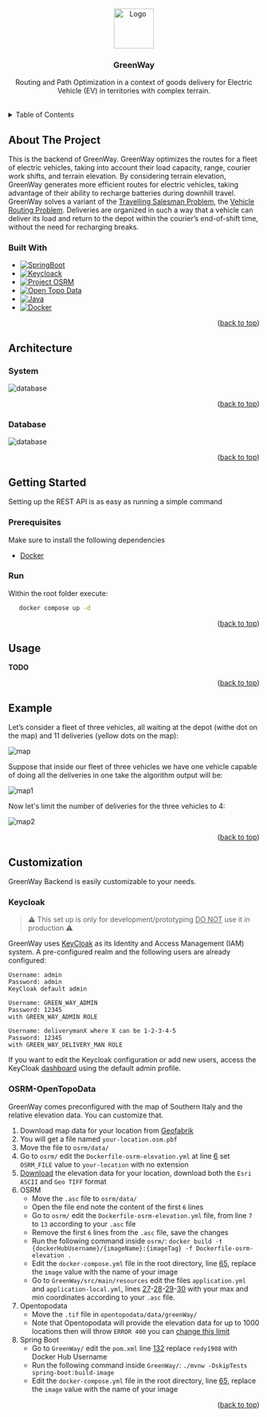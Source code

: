<a name="readme-top"></a>

<!-- PROJECT LOGO -->
<br />
<div style="text-align: center">
  <a href="https://github.com/Redy1908/GreenWay-Backend">
    <img src="images/logo.png" alt="Logo" width="80" height="80">
  </a>

  <h3 align="center">GreenWay</h3>

  <p align="center">
    Routing and Path Optimization in a context of goods delivery for Electric Vehicle (EV) in territories with complex terrain.  
  </p>
</div>

<br>

<details>
  <summary>Table of Contents</summary>
  <ol>
    <li>
      <a href="#about-the-project">About The Project</a>
      <ul>
        <li><a href="#built-with">Built With</a></li>
      </ul>
    </li>
    <li>
     <a href="#architecture">Architecture</a>
      <ul>
        <li><a href="#system">System</a></li>
        <li><a href="#database">Database</a></li>
      </ul>
    </li>
    <li>
      <a href="#getting-started">Getting Started</a>
      <ul>
        <li><a href="#prerequisites">Prerequisites</a></li>
        <li><a href="#run">Run</a></li>
      </ul>
    </li>
    <li><a href="#usage">Usage</a></li>
    <li><a href="#example">Example</a></li>
    <li>
     <a href="#customization">Customization</a>
      <ul>
        <li><a href="#keycloak">Keycloak</a></li>
        <li><a href="#OSRM-OpenTopoData">OSMR and Open Topo Data</a></li>
      </ul>
    </li>
  </ol>
</details>

<!-- ABOUT THE PROJECT -->
## About The Project

This is the backend of GreenWay. GreenWay optimizes the routes for a fleet of electric vehicles, taking into account their load capacity, range, courier work shifts, and terrain elevation. By considering terrain elevation, GreenWay generates more efficient routes for electric vehicles, taking advantage of their ability to recharge batteries during downhill travel. GreenWay solves a variant of the [Travelling Salesman Problem](https://en.wikipedia.org/wiki/Travelling_salesman_problem), the [Vehicle Routing Problem](https://en.wikipedia.org/wiki/Vehicle_routing_problem). Deliveries are organized in such a way that a vehicle can deliver its load and return to the depot within the courier’s end-of-shift time, without the need for recharging breaks.

### Built With

* [![SpringBoot][SpringBoot]][SpringBoot-url]
* [![Keycloack][Keycloack]][Keycloack-url]
* [![Project OSRM][ProjectOSRM]][ProjectOSRM-url]
* [![Open Topo Data][OpenTopoData]][OpenTopoData-url]
* [![Java][Java]][Java-url]
* [![Docker][Docker]][Docker-url]

<p align="right">(<a href="#readme-top">back to top</a>)</p>

<!-- Design -->
## Architecture

### System

<img src="images/System.png" alt="database">

<p align="right">(<a href="#readme-top">back to top</a>)</p>

### Database

<img src="images/GreenWayDB.png" alt="database">

<p align="right">(<a href="#readme-top">back to top</a>)</p>

<!-- GETTING STARTED -->
## Getting Started

Setting up the REST API is as easy as running a simple command

### Prerequisites

Make sure to install the following dependencies

* [Docker](https://docs.docker.com/desktop/)

### Run

Within the root folder execute:

```cmd
   docker compose up -d
```

<p align="right">(<a href="#readme-top">back to top</a>)</p>

<!-- USAGE EXAMPLES -->
## Usage

**TODO**

<p align="right">(<a href="#readme-top">back to top</a>)</p>

## Example

Let’s consider a fleet of three vehicles, all waiting at the depot (withe dot on the map) and 11 deliveries
(yellow dots on the map):

<img src="images/map.png" alt="map">

Suppose that inside our fleet of three vehicles we have one vehicle capable of doing all the deliveries in one take
the algorithm output will be:

<img src="images/map1.png" alt="map1">

Now let's limit the number of deliveries for the three vehicles to 4:

<img src="images/map3.png" alt="map2">

<p align="right">(<a href="#readme-top">back to top</a>)</p>


<!-- Customization -->
## Customization

GreenWay Backend is easily customizable to your needs.

### Keycloak

> :warning: This set up is only for development/prototyping <u>DO NOT</u> use it in production :warning:

GreenWay uses [KeyCloak](https://www.keycloak.org/) as its Identity and Access Management (IAM) system.
A pre-configured realm and the following users are already configured:

```
Username: admin
Password: admin
KeyCloak default admin
```
```
Username: GREEN_WAY_ADMIN
Password: 12345
with GREEN_WAY_ADMIN ROLE
```
```
Username: deliverymanX where X can be 1-2-3-4-5
Password: 12345
with GREEN_WAY_DELIVERY_MAN ROLE
```

If you want to edit the Keycloak configuration or add new users, access the
KeyCloak [dashboard](http://localhost:8090/) using the default admin profile.

### OSRM-OpenTopoData

GreenWay comes preconfigured with the map of Southern Italy and the relative elevation data. You can customize that.

1. Download map data for your location from [Geofabrik](https://www.geofabrik.de/)
2. You will get a file named `your-location.osm.pbf`
3. Move the file to `osrm/data/`
4. Go to `osrm/` edit the `Dockerfile-osrm-elevation.yml` at line [6][Github-url-1] set `OSRM_FILE` value to `your-location` with no extension
5. [Download](https://srtm.csi.cgiar.org/srtmdata/) the elevation data for your location, download both the `Esri ASCII` and `Geo TIFF` format
6. OSRM
   - Move the `.asc` file to `osrm/data/`
   - Open the file end note the content of the first `6` lines
   - Go to `osrm/` edit the `Dockerfile-osrm-elevation.yml` file, from line `7` to `13` according to your `.asc` file
   - Remove the first `6` lines from the  `.asc` file, save the changes
   - Run the following command inside `osrm/`: `docker build -t {dockerHubUsername}/{imageName}:{imageTag} -f Dockerfile-osrm-elevation .`
   - Edit the ```docker-compose.yml``` file in the root directory, line [65][Github-url-6], replace the `image` value with the name of your image
   - Go to `GreenWay/src/main/resources` edit the files `application.yml` and `application-local.yml`,
     lines [27][Github-url-2]-[28][Github-url-3]-[29][Github-url-4]-[30][Github-url-5] with
     your max and min coordinates according to your `.asc` file.
7. Opentopodata
   - Move the `.tif` file in `opentopodata/data/greenWay/`
   - Note that Opentopodata will provide the elevation data for up to 1000 locations then will throw `ERROR 400` you can [change this limit][Github-url-8] 
8. Spring Boot
   - Go to `GreenWay/` edit the `pom.xml` line [132][Github-url-7] replace `redy1908` with Docker Hub Username
   - Run the following command inside `GreenWay/`: `./mvnw -DskipTests spring-boot:build-image `
   - Edit the ```docker-compose.yml``` file in the root directory, line [65][Github-url-6], replace the `image` value with the name of your image

<p align="right">(<a href="#readme-top">back to top</a>)</p>


[SpringBoot]: https://img.shields.io/badge/SpringBoot-6DB33F?logo=Spring&logoColor=white
[SpringBoot-url]: https://spring.io/projects/spring-boot
[ProjectOSRM]: https://img.shields.io/badge/Project_OSRM_with_OpenStreetMap-white?logo=openstreetmap&logoColor=6DB33F
[ProjectOSRM-url]: https://project-osrm.org/
[Docker]: https://img.shields.io/badge/Dokcer-2496ED?logo=docker&logoColor=white
[Docker-url]: https://www.docker.com/
[Java]:https://img.shields.io/badge/Java-ED8B00?logo=openjdk&logoColor=white
[Java-url]:https://www.oracle.com/it/java/technologies/downloads/
[Keycloack]:https://img.shields.io/badge/Keycloak-white?logo=keycloak&logoColor=4D4D4D
[Keycloack-url]: https://www.keycloak.org/
[OpenTopoData]: https://img.shields.io/badge/Open_Topo_Data-blue
[OpenTopoData-url]: https://www.opentopodata.org/

[Github-url-1]: https://github.com/Redy1908/GreenWay-Backend/blob/a669dbe472d8ff0ce111a6f76280de9bd6a24f0e/osrm/Dockerfile-osrm-elevation#L6
[Github-url-2]: https://github.com/Redy1908/GreenWay-Backend/blob/a669dbe472d8ff0ce111a6f76280de9bd6a24f0e/GreenWay/src/main/resources/application.yml#L27
[Github-url-3]: https://github.com/Redy1908/GreenWay-Backend/blob/a669dbe472d8ff0ce111a6f76280de9bd6a24f0e/GreenWay/src/main/resources/application.yml#L28
[Github-url-4]: https://github.com/Redy1908/GreenWay-Backend/blob/a669dbe472d8ff0ce111a6f76280de9bd6a24f0e/GreenWay/src/main/resources/application.yml#L29
[Github-url-5]: https://github.com/Redy1908/GreenWay-Backend/blob/a669dbe472d8ff0ce111a6f76280de9bd6a24f0e/GreenWay/src/main/resources/application.yml#L30
[Github-url-6]: https://github.com/Redy1908/GreenWay-Backend/blob/a669dbe472d8ff0ce111a6f76280de9bd6a24f0e/docker-compose.yml#L65
[Github-url-7]: https://github.com/Redy1908/GreenWay-Backend/blob/a669dbe472d8ff0ce111a6f76280de9bd6a24f0e/GreenWay/pom.xml#L132C1-L132C26
[Github-url-8]: https://github.com/Redy1908/GreenWay-Backend/blob/a47ae71ee16a85db0d704b584f9cbfb288b84ad7/opentopodata/config.yaml#L2
